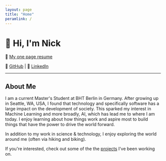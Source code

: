 ```yaml
---
layout: page
title: "Home"
peramlink: /
---
```


# 👋 Hi, I'm Nick

📄 [My one page resume](/assets/Nicks_Resume.pdf)

🐙 [GitHub](https://github.com/chandlernick) | 🔗 [LinkedIn](https://www.linkedin.com/in/chandler-nick)

---

## About Me

I am a current Master's Student at BHT Berlin in Germany. After growing up in Seattle, WA, USA, I found that technology and specifically software has a large impact on the development of society. This sparked my interest in Machine Learning and more broadly, AI, which has lead me to where I am today. I enjoy learning about how things work and aspire most to build things that have the power to drive the world forward.

In addition to my work in science & technology, I enjoy exploring the world around me (often via hiking and biking).

If you're interested, check out some of the the [projects](projects.md) I've been working on.
